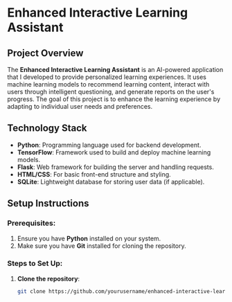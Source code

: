 # Enhanced Interactive Learning Assistant

## Project Overview
The **Enhanced Interactive Learning Assistant** is an AI-powered application that I developed to provide personalized learning experiences. It uses machine learning models to recommend learning content, interact with users through intelligent questioning, and generate reports on the user's progress. The goal of this project is to enhance the learning experience by adapting to individual user needs and preferences.

## Technology Stack
- **Python**: Programming language used for backend development.
- **TensorFlow**: Framework used to build and deploy machine learning models.
- **Flask**: Web framework for building the server and handling requests.
- **HTML/CSS**: For basic front-end structure and styling.
- **SQLite**: Lightweight database for storing user data (if applicable).

## Setup Instructions

### Prerequisites:
1. Ensure you have **Python** installed on your system.
2. Make sure you have **Git** installed for cloning the repository.

### Steps to Set Up:
1. **Clone the repository**:
   ```bash
   git clone https://github.com/yourusername/enhanced-interactive-learning-assistant.git
